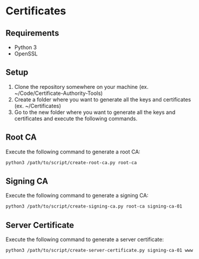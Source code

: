 Certificates
============

## Requirements

- Python 3
- OpenSSL

## Setup

1. Clone the repository somewhere on your machine (ex. ~/Code/Certificate-Authority-Tools)
2. Create a folder where you want to generate all the keys and certificates (ex. ~/Certificates)
3. Go to the new folder where you want to generate all the keys and certificates and execute the following commands.

## Root CA

Execute the following command to generate a root CA:

```bash
python3 /path/to/script/create-root-ca.py root-ca
```

## Signing CA

Execute the following command to generate a signing CA:

```bash
python3 /path/to/script/create-signing-ca.py root-ca signing-ca-01
```

## Server Certificate

Execute the following command to generate a server certificate:

```bash
python3 /path/to/script/create-server-certificate.py signing-ca-01 www.krumer.it
```
